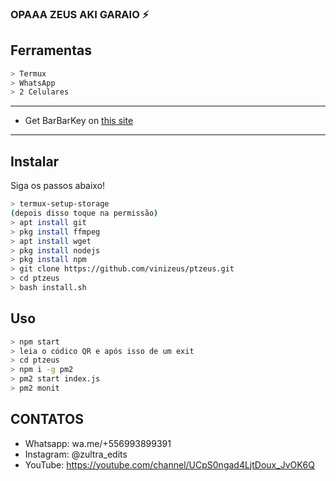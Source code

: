 ### OPAAA ZEUS AKI GARAIO ⚡

## Ferramentas

```bash
> Termux
> WhatsApp
> 2 Celulares
```

---


- Get BarBarKey on [this site](https://mhankbarbar.tech)

---

## Instalar
Siga os passos abaixo!

```bash
> termux-setup-storage
(depois disso toque na permissão)
> apt install git
> pkg install ffmpeg
> apt install wget
> pkg install nodejs
> pkg install npm
> git clone https://github.com/vinizeus/ptzeus.git
> cd ptzeus
> bash install.sh
```

## Uso

```bash
> npm start
> leia o códico QR e após isso de um exit
> cd ptzeus
> npm i -g pm2
> pm2 start index.js
> pm2 monit
```


## CONTATOS

- Whatsapp: wa.me/+556993899391
- Instagram: @zultra_edits
- YouTube: https://youtube.com/channel/UCpS0ngad4LjtDoux_JvOK6Q
